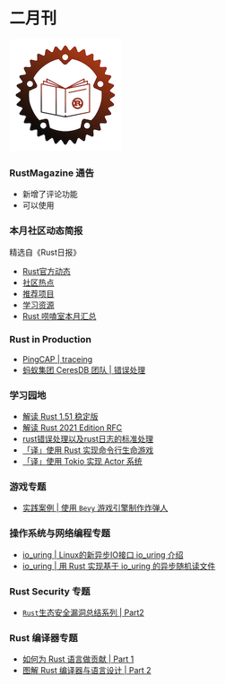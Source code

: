 # 二月刊

![logo](../image/rust_magazine3.png)


### RustMagazine 通告

- 新增了评论功能
- 可以使用



### 本月社区动态简报

精选自《Rust日报》

- [Rust官方动态](./lang.md)
- [社区热点](./hots.md)
- [推荐项目](./projects.md)
- [学习资源](./learns.md)
- [Rust 唠嗑室本月汇总](./rust_laoke.md)


### Rust in Production 

- [PingCAP | traceing](./rust_trace.md)
- [蚂蚁集团 CeresDB 团队 | 错误处理](./rust_error_handle.md)

### 学习园地

- [解读 Rust 1.51 稳定版](./rust_1.51.md)
- [解读 Rust 2021 Edition RFC ](./rust_2021_edition.md)
- [rust错误处理以及rust日志的标准处理](./rust_error_handle_and_log.md)
- [「译」使用 Rust 实现命令行生命游戏](./cli_gameoflife.md)
- [「译」使用 Tokio 实现 Actor 系统](./actor_with_tokio.md)

### 游戏专题

- [实践案例 | 使用 `Bevy` 游戏引擎制作炸弹人](./rust_game_bevy_)

### 操作系统与网络编程专题

- [io_uring | Linux的新异步IO接口 io_uring 介绍 ](./io_uring_intro.md)
- [io_uring | 用 Rust 实现基于 io_uring 的异步随机读文件](./io_uring_async_rw.md)

### Rust Security 专题

- [`Rust`生态安全漏洞总结系列 | Part2](./rust_security_part2.md)

### Rust 编译器专题

- [如何为 Rust 语言做贡献 | Part 1](./contribute_to_the_rust_part1.md)
- [图解 Rust 编译器与语言设计 | Part 2](./rustc_part2.md)